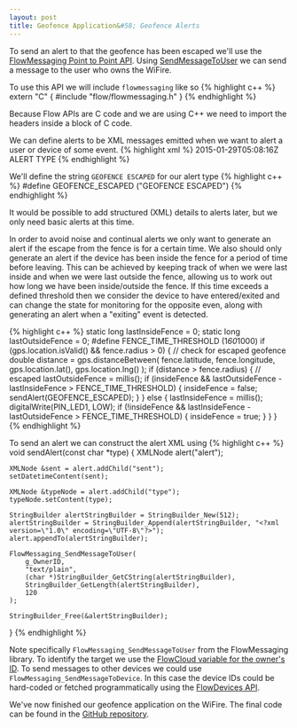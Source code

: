 ```yaml
---
layout: post
title: Geofence Application&#58; Geofence Alerts 
---
```


To send an alert to that the geofence has been escaped we'll use the [FlowMessaging Point to Point API](http://uploads.flowworld.com/libflow/docs/c/2.0/index.html#Point2Point). Using [SendMessageToUser](http://uploads.flowworld.com/libflow/docs/c/2.0/d5/d14/group__Notifications.html#gab625f15f7449b611bcc135e91ad34e32) we can send a message to the user who owns the WiFire.

To use this API we will include `flowmessaging` like so
{% highlight c++ %}
extern "C" {
	#include "flow/flowmessaging.h"
}
{% endhighlight %} 

Because Flow APIs are C code and we are using C++ we need to import the headers inside a block of C code.

We can define alerts to be XML messages emitted when we want to alert a user or device of some event.
{% highlight xml %}
<alert>
    <sent>
        2015-01-29T05:08:16Z
    </gpsreadingtime>
    <type>
    	ALERT TYPE
    </type>
</alert>
{% endhighlight %}

We'll define the string `GEOFENCE ESCAPED` for our alert type
{% highlight c++ %}
#define GEOFENCE_ESCAPED ("GEOFENCE ESCAPED")
{% endhighlight %} 

It would be possible to add structured (XML) details to alerts later, but we only need basic alerts at this time.


In order to avoid noise and continual alerts we only want to generate an alert if the escape from the fence is for a certain time. We also should only generate an alert if the device has been inside the fence for a period of time before leaving. This can be achieved by keeping track of when we were last inside and when we were last outside the fence, allowing us to work out how long we have been inside/outside the fence. If this time exceeds a defined threshold then we consider the device to have entered/exited and can change the state for monitoring for the opposite even, along with generating an alert when a "exiting" event is detected.

{% highlight c++ %}
static long lastInsideFence = 0;
static long lastOutsideFence = 0;
#define FENCE_TIME_THRESHOLD (1*60*1000)
if (gps.location.isValid() && fence.radius > 0)
{
	// check for escaped geofence
	double distance = gps.distanceBetween(
							fence.latitude, 	fence.longitude, 
							gps.location.lat(),	gps.location.lng()
					  );
	if (distance > fence.radius)
	{
		// escaped
		lastOutsideFence = millis();
		if (insideFence && 
			lastOutsideFence - lastInsideFence > FENCE_TIME_THRESHOLD)
		{
			insideFence = false;
			sendAlert(GEOFENCE_ESCAPED);
		}
	}
	else 
	{
		lastInsideFence = millis();
		digitalWrite(PIN_LED1, LOW);
		if (!insideFence && 
			lastInsideFence - lastOutsideFence > FENCE_TIME_THRESHOLD)
		{
			insideFence = true;
		}
	}
}
{% endhighlight %} 

To send an alert we can construct the alert XML using
{% highlight c++ %}
void sendAlert(const char *type)
{
	XMLNode alert("alert");

	XMLNode &sent = alert.addChild("sent");
	setDatetimeContent(sent);

	XMLNode &typeNode = alert.addChild("type");
	typeNode.setContent(type);

	StringBuilder alertStringBuilder = StringBuilder_New(512);
	alertStringBuilder = StringBuilder_Append(alertStringBuilder, "<?xml version=\"1.0\" encoding=\"UTF-8\"?>");
	alert.appendTo(alertStringBuilder);

	FlowMessaging_SendMessageToUser(
		g_OwnerID, 
		"text/plain", 
		(char *)StringBuilder_GetCString(alertStringBuilder), 
		StringBuilder_GetLength(alertStringBuilder), 
		120
	);

	StringBuilder_Free(&alertStringBuilder);
}
{% endhighlight %} 

Note specifically `FlowMessaging_SendMessageToUser` from the FlowMessaging library.
To identify the target we use the [FlowCloud variable for the owner's ID](/flow-on-arduino/pages/api#globalvariables). 
To send messages to other devices we could use `FlowMessaging_SendMessageToDevice`. In this case the device IDs could be hard-coded or fetched programmatically using the [FlowDevices API](http://uploads.flowworld.com/libflowcore/docs/c/2.0/db/da6/classFlowDevices.html). 

We've now finished our geofence application on the WiFire. The final code can be found in the [GitHub repository](https://github.com/FlowCloud/geofence).

